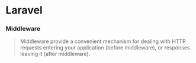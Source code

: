 # Laravel

### Middleware

> Middleware provide a convenient mechanism for dealing with HTTP requests entering your application (before middleware), or responses leaving it (after middleware).
